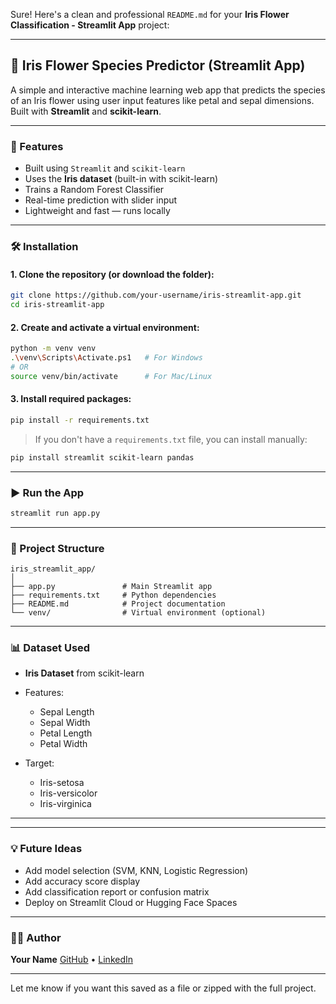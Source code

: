 Sure! Here's a clean and professional `README.md` for your **Iris Flower Classification - Streamlit App** project:

---

## 🌸 Iris Flower Species Predictor (Streamlit App)

A simple and interactive machine learning web app that predicts the species of an Iris flower using user input features like petal and sepal dimensions. Built with **Streamlit** and **scikit-learn**.


---

### 🧠 Features

* Built using `Streamlit` and `scikit-learn`
* Uses the **Iris dataset** (built-in with scikit-learn)
* Trains a Random Forest Classifier
* Real-time prediction with slider input
* Lightweight and fast — runs locally

---

### 🛠️ Installation

#### 1. Clone the repository (or download the folder):

```bash
git clone https://github.com/your-username/iris-streamlit-app.git
cd iris-streamlit-app
```

#### 2. Create and activate a virtual environment:

```bash
python -m venv venv
.\venv\Scripts\Activate.ps1   # For Windows
# OR
source venv/bin/activate      # For Mac/Linux
```

#### 3. Install required packages:

```bash
pip install -r requirements.txt
```

> If you don't have a `requirements.txt` file, you can install manually:

```bash
pip install streamlit scikit-learn pandas
```

---

### ▶️ Run the App

```bash
streamlit run app.py
```

---

### 📂 Project Structure

```
iris_streamlit_app/
│
├── app.py               # Main Streamlit app
├── requirements.txt     # Python dependencies
├── README.md            # Project documentation
└── venv/                # Virtual environment (optional)
```

---

### 📊 Dataset Used

* **Iris Dataset** from scikit-learn
* Features:

  * Sepal Length
  * Sepal Width
  * Petal Length
  * Petal Width
* Target:

  * Iris-setosa
  * Iris-versicolor
  * Iris-virginica

---


---

### 💡 Future Ideas

* Add model selection (SVM, KNN, Logistic Regression)
* Add accuracy score display
* Add classification report or confusion matrix
* Deploy on Streamlit Cloud or Hugging Face Spaces

---

### 👨‍💻 Author

**Your Name**
[GitHub](https://github.com/Annrhayan23) • [LinkedIn](www.linkedin.com/in/ann-rhayan-1a1372291)

---

Let me know if you want this saved as a file or zipped with the full project.
